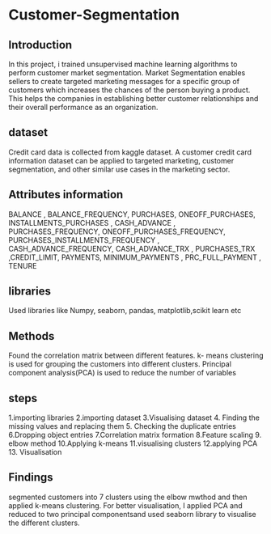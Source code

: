 # Customer-Segmentation

 ## Introduction
In this project, i trained unsupervised machine learning algorithms to perform customer market segmentation.
Market Segmentation enables sellers to create targeted marketing messages for a specific group of customers which increases the chances of the person buying a product. This helps the companies in establishing better customer relationships and their overall performance as an organization.
 ## dataset
Credit card data is collected from kaggle dataset.
A customer credit card information dataset can be applied to targeted marketing, customer segmentation, and other similar use cases in the marketing sector.
## Attributes information
BALANCE	, BALANCE_FREQUENCY,	PURCHASES, 	ONEOFF_PURCHASES, 	INSTALLMENTS_PURCHASES	, CASH_ADVANCE	, PURCHASES_FREQUENCY,	ONEOFF_PURCHASES_FREQUENCY, 	PURCHASES_INSTALLMENTS_FREQUENCY	, CASH_ADVANCE_FREQUENCY, 	CASH_ADVANCE_TRX	, PURCHASES_TRX	,CREDIT_LIMIT, 	PAYMENTS, 	MINIMUM_PAYMENTS	, PRC_FULL_PAYMENT	, TENURE
## libraries
Used libraries like Numpy, seaborn, pandas, matplotlib,scikit learn etc
## Methods
Found the correlation matrix between different features.
k- means clustering is used for grouping the customers into different clusters.
Principal component analysis(PCA) is used to reduce the number of variables 
## steps
1.importing libraries
2.importing dataset
3.Visualising dataset
4. Finding the missing values and replacing them
5. Checking the duplicate entries
6.Dropping object entries
7.Correlation matrix formation
8.Feature scaling
9. elbow method
10.Applying k-means
11.visualising clusters
12.applying PCA
13. Visualisation
## Findings
segmented customers into 7 clusters using the elbow mwthod and then applied k-means clustering.
For better visualisation, I applied PCA and reduced to two principal componentsand used seaborn library to visualise the different clusters.
